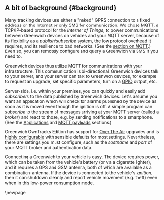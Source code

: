 ## A bit of background {#background}

Many tracking devices use either a "naked" GPRS connection to a fixed address on
the Internet or only SMS for communication. We chose MQTT, a TCP/IP-based protocol
for the _Internet of Things_, to power communications between Greenwich devices on
vehicles and your MQTT server, because of its flexibility as a _publish/subscribe_
system, the low protocol overhead it requires, and its resilience to bad networks.
(See the [section on MQTT](#mqttintro).) Even so, you can remotely configure and
query a Greenwich via SMS if you need to.

Greenwich devices thus utilize MQTT for communications with your infrastructure.
This communication is bi-directional: Greenwich devices talk to your server, and
your server can talk to Greenwich devices, for example to request an upgrade, set
specific parameters, turn on a [GPIO](#gpio) output, etc.

Server-side, i.e. within your premises, you can quickly and easily add _subscribers_
to the data published by Greenwich devices. Let's assume you want an application which
will check for alarms published by the device as soon as it is moved even though the
ignition is off. A simple program can _subscribe_ to the stream of messages arriving
at your MQTT server (called a _broker_) and react to those, e.g. by sending notifications
to a smartphone. (See the [Applications](#applications) and [MQTT payloads](#json) sections.)

Greenwich OwnTracks Edition has support for [Over The Air](#otap) upgrades and
is [highly configurable](#allsettings) with sensible defaults for most
settings. Nevertheless, there are settings you must configure, such as the
_hostname_ and _port_ of your MQTT broker and authentication data. 

Connecting a Greenwich to your vehicle is easy. The device requires power, which can be
taken from the vehicle's battery (or via a cigarette lighter), and it requires
a GPS and GSM antenna, both of which are available as a combination-antenna. If the device
is connected to the vehicle's _ignition_, then it can shutdown cleanly and report
vehicle movement (e.g. theft) even when in this low-power consumption mode.



\newpage
